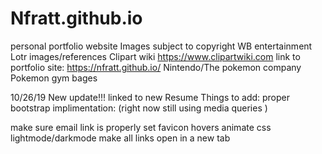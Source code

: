 # Nfratt.github.io
personal portfolio website
Images subject to copyright 
WB entertainment Lotr images/references
Clipart wiki https://www.clipartwiki.com
link to portfolio site: https://nfratt.github.io/
Nintendo/The pokemon company Pokemon gym bages 




10/26/19 
New update!!!
linked to new Resume
Things to add: proper bootstrap implimentation:
(right now still using media queries )

make sure email link is properly set
favicon
hovers
animate css
lightmode/darkmode
make all links open in a new tab 





